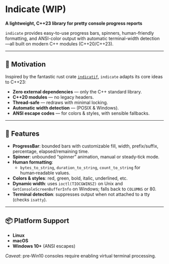 # Indicate (WIP)

**A lightweight, C++23 library for pretty console progress reports**

`indicate` provides easy-to-use progress bars, spinners, human-friendly formatting, and ANSI-color output with automatic terminal-width detection—all built on modern C++ modules (C++20/C++23).

---

## 🎯 Motivation

Inspired by the fantastic rust crate [`indicatif`](https://github.com/console-rs/indicatif), `indicate` adapts its core ideas to C++23:

* **Zero external dependencies** — only the C++ standard library.
* **C++20 modules** — no legacy headers.
* **Thread‑safe** — redraws with minimal locking.
* **Automatic width detection** — (POSIX & Windows).
* **ANSI escape codes** — for colors & styles, with sensible fallbacks.

---

## 🧩 Features

* **ProgressBar**: bounded bars with customizable fill, width, prefix/suffix, percentage, elapsed/remaining time.
* **Spinner**: unbounded “spinner” animation, manual or steady‑tick mode.
* **Human formatting**:
    * `bytes_to_string`, `duration_to_string`, `count_to_string` for human‑readable values.
* **Colors & styles**: red, green, bold, italic, underlined, etc.
* **Dynamic width**: uses `ioctl(TIOCGWINSZ)` on Unix and `GetConsoleScreenBufferInfo` on Windows; falls back to `COLUMNS` or 80.
* **Terminal detection**: suppresses output when not attached to a tty (checks `isatty`).

---

## 📦 Platform Support

* **Linux**
* **macOS**
* **Windows 10+** (ANSI escapes)

*Caveat*: pre‑Win10 consoles require enabling virtual terminal processing.
